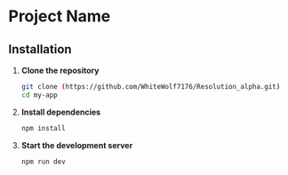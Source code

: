 # Project Name

## Installation

1. **Clone the repository**
   ```bash
   git clone (https://github.com/WhiteWolf7176/Resolution_alpha.git)
   cd my-app
   ```

2. **Install dependencies**
   ```bash
   npm install
   ```

3. **Start the development server**
   ```bash
   npm run dev
   ```

